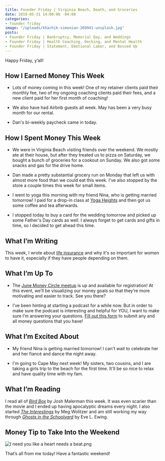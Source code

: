 ```yaml
---
title: Founder Friday | Virginia Beach, Death, and Groceries
date: 2019-05-31 14:00:00 -04:00
categories:
- founder friday
image: "/uploads/khachik-simonian-269941-unsplash.jpg"
posts:
- Founder Friday | Bankruptcy, Memorial Day, and Weddings
- Founder Friday | Health Coaching, Decking, and Mental Health
- Founder Friday | Statement, Emotional Labor, and Bossed Up
---
```


Happy Friday, y’all!

## How I Earned Money This Week

* Lots of money coming in this week! One of my retainer clients paid their monthly fee, two of my ongoing coaching clients paid their fees, and a new client paid for her first month of coaching!

* We also have had Airbnb guests all week. May has been a very busy month for our rental.

* Dan's bi-weekly paycheck came in today.

## **How I Spent Money This Week**

* We were in Virginia Beach visiting friends over the weekend. We mostly ate at their house, but after they treated us to pizza on Saturday, we bought a bunch of groceries for a cookout on Sunday. We also got some snacks and gas for the drive home.

* Dan made a pretty substantial grocery run on Monday that left us with almost more food than we could eat this week. I've also stopped by the store a couple times this week for small items.

* I went to yoga this morning with my friend Nina, who is getting married tomorrow! I paid for a drop-in class at [Yoga Heights](https://yogaheightsdc.com/) and then got us some coffee and tea afterwards.

* I stopped today to buy a card for the wedding tomorrow and picked up some Father's Day cards as well. I always forget to get cards and gifts in time, so I decided to get ahead this time.

## **What I’m Writing**

This week, I wrote about [life insurance](https://www.maggiegermano.com/blog/Why-Women-Should-Get-Life-Insurance/) and why it's so important for women to have it, especially if they have people depending on them.

## **What I’m Up To**

* The [June Money Circle meetup](https://www.eventbrite.com/e/money-circle-visualizing-your-money-goals-tickets-62153044429) is up and available for registration! At this event, we’ll be visualizing our money goals so that they’re more motivating and easier to track. See you there?

* I’ve been hinting at starting a podcast for a while now. But in order to make sure the podcast is interesting and helpful for YOU, I want to make sure I’m answering your questions. [Fill out this form](https://docs.google.com/forms/d/e/1FAIpQLSf75z5itnYO-XOLStoqY5FXwuf8YI37ye5OD21Wv7tBGAqIVQ/viewform?usp=sf_link) to submit any and all money questions that you have!

## **What I’m Excited About**

* My friend Nina is getting married tomorrow! I can't wait to celebrate her and her fiancé and dance the night away.

* I'm going to Cape May next week! My sisters, two cousins, and I are taking a girls trip to the beach for the first time. It'll be so nice to relax and have quality time with my fam.

## **What I’m Reading**

I read all of *[Bird Box](https://www.goodreads.com/book/show/18498558-bird-box)* by Josh Malerman this week. It was even scarier than the movie and I ended up having apocalyptic dreams every night. I also started *[The Interestings](https://www.goodreads.com/book/show/15815333-the-interestings)* by Meg Wolitzer and am still working my way through *[Ghosts in the Schoolyard](https://www.goodreads.com/book/show/38923643-ghosts-in-the-schoolyard?from_search=true)* by Eve L. Ewing.

## **Money Tip to Take Into the Weekend**

![I need you like a heart needs a beat.png](/uploads/I%20need%20you%20like%20a%20heart%20needs%20a%20beat.png)

That’s all from me today! Have a fantastic weekend!